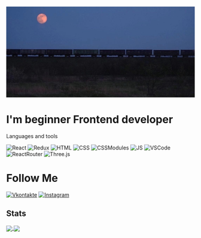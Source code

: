 

![Header](https://github.com/Lofibree/Lofibree/blob/main/headerImg2.jpg)

# I'm beginner Frontend developer

Languages and tools 

![React](https://img.shields.io/badge/-React-3D5787?style=flat-square&logo=react) 
![Redux](https://img.shields.io/badge/-Redux-C88488?style=flat-square&logo=redux)
![HTML](https://img.shields.io/badge/-HTML-151518?style=flat-square&logo=html5)
![CSS](https://img.shields.io/badge/-CSS-1572B6?style=flat-square&logo=css3)
![CSSModules](https://img.shields.io/badge/-CSS&nbsp;Modules-000000?style=flat-square&logo=cssmodules)
![JS](https://img.shields.io/badge/-JavaScript-1D2137?style=flat-square&logo=javascript)
![VSCode](https://img.shields.io/badge/-VS&nbsp;Code-007ACC?style=flat-square&logo=visualstudiocode)
![ReactRouter](https://img.shields.io/badge/-React&nbsp;Router-1D2137?style=flat-square&logo=reactrouter)
![Three.js](https://img.shields.io/badge/-Three.js-1D2137?style=flat-square&logo=threedotjs)


# Follow Me 

[![Vkontakte](https://img.shields.io/badge/-VK-0077FF?style=flat-square&logo=vk)](https://vk.com/lofibree)
[![Instagram](https://img.shields.io/badge/-Instagram-000000?style=flat-square&logo=instagram)](https://www.instagram.com/brytkovsergei)


## Stats 

<a href="https://github.com/Lofibree">
  <img align="center" src="https://github-readme-stats.vercel.app/api?username=Lofibree&show_icons=true&hide=contribs,prs&theme=react" />
</a>
<a href="https://github.com/Lofibree/LearningReact2">
  <img align="center" src="https://github-readme-stats.vercel.app/api/top-langs/?username=Lofibree&layout=compact&theme=react" />
</a>
